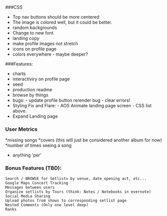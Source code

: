 ###CSS
  * Top nav buttons should be more centered
  * The image is colored well, but it could be better. 
  * random backgrounds
  * Change to new font
  * landing copy
  * make profile images not stretch
  * icons on profile page
  * colors everywhere - maybe deeper?



  ###Features:
   * charts
   * interactiviry on profile page
   * seed
   * production readme
   * browse by things
   * bugs:
    - update profile button rerender bug
    - clear errors!
   * Styling Fix and Flare:
    - AOS Animate landing page screen
    - CSS list above.
  * Expand Landing page

   
   

  ### User Metrics
  *missing songs
  *covers (this will just be considered another album for now)
  *number of times seeing a song
  * anything 'per'


### Bonus Features (TBD):
    Search / BROWSE for Setlists by venue, date opening act, etc... 
    Google Maps Concert Tracking
    Messages between users
    Organize setlists by Tours (think: Notes / Notebooks in evernote)
    Social Media Sharing
    Upload photos from shows to corresponding setlist page
    Nested Comments (Only one level deep)
    Ranks